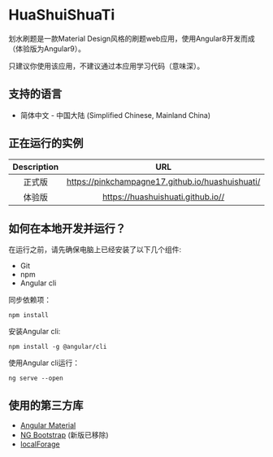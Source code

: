 # HuaShuiShuaTi

划水刷题是一款Material Design风格的刷题web应用，使用Angular8开发而成（体验版为Angular9）。

只建议你使用该应用，不建议通过本应用学习代码（意味深）。

## 支持的语言
- 简体中文 - 中国大陆 (Simplified Chinese, Mainland China)

## 正在运行的实例

| Description | URL |
| :-: |:-:|
| 正式版 | https://pinkchampagne17.github.io/huashuishuati/ 
| 体验版 | https://huashuishuati.github.io// 

## 如何在本地开发并运行？

在运行之前，请先确保电脑上已经安装了以下几个组件:
- Git
- npm
- Angular cli

同步依赖项：
```
npm install
```

安装Angular cli:
```
npm install -g @angular/cli
```

使用Angular cli运行：
```
ng serve --open
```

## 使用的第三方库
- [Angular Material](https://github.com/angular/components)
- [NG Bootstrap](https://github.com/ng-bootstrap/ng-bootstrap) (新版已移除)
- [localForage](https://github.com/localForage/localForage)